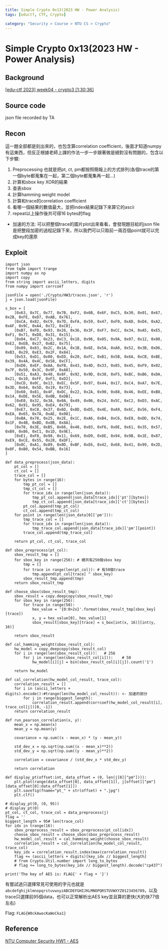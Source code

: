 ```yaml
---
title: Simple Crypto 0x13(2023 HW - Power Analysis)
tags: [eductf, CTF, Crypto]

category: "Security > Course > NTU CS > Crypto"
---
```


# Simple Crypto 0x13(2023 HW - Power Analysis)
## Background
[ [edu-ctf 2023] week04 - crypto3 [1:30:36]](https://www.youtube.com/live/Q-gaGLJpJHc?si=DZgJm62AnoPHWiZF&t=5433)
## Source code
json file recorded by TA
## Recon
這一題全部都是刻出來的，也包含算correlation coefficient，後面才知道numpy有這東西，但反正根據老師上課的作法一步一步跟著做是絕對沒有問題的，包含以下步驟:
1. Preprocessing
    也就是把pt, ct, pm都按照簡報上的方式排列(各個trace的第一個byte都蒐集在一起，第二個byte都蒐集再一起...)
2. 計算和sbox key XOR的結果
3. 查表sbox
4. 計算hamming weight model
5. 計算和trace的correlation coefficient
6. 看哪一個結果的數值最大，並把index結果記錄下來算它的ascii
7. repeat以上操作後共可得16 bytes的flag
* 加速的方法:
    可以把整個trace的圖片plot出來看看，會發現題目給的json file是把整段加密的過程記錄下來，所以我們可以只取前一兩百個point就可以完成key的還原
    
## Exploit
```python=
import json
from tqdm import trange
import numpy as np
import copy
from string import ascii_letters, digits
from numpy import corrcoef

jsonFile = open('./Crypto/HW3/traces.json', 'r')
j = json.load(jsonFile)

s_box = [
    [0x63, 0x7C, 0x77, 0x7B, 0xF2, 0x6B, 0x6F, 0xC5, 0x30, 0x01, 0x67, 0x2B, 0xFE, 0xD7, 0xAB, 0x76],
    [0xCA, 0x82, 0xC9, 0x7D, 0xFA, 0x59, 0x47, 0xF0, 0xAD, 0xD4, 0xA2, 0xAF, 0x9C, 0xA4, 0x72, 0xC0],
    [0xB7, 0xFD, 0x93, 0x26, 0x36, 0x3F, 0xF7, 0xCC, 0x34, 0xA5, 0xE5, 0xF1, 0x71, 0xD8, 0x31, 0x15],
    [0x04, 0xC7, 0x23, 0xC3, 0x18, 0x96, 0x05, 0x9A, 0x07, 0x12, 0x80, 0xE2, 0xEB, 0x27, 0xB2, 0x75],
    [0x09, 0x83, 0x2C, 0x1A, 0x1B, 0x6E, 0x5A, 0xA0, 0x52, 0x3B, 0xD6, 0xB3, 0x29, 0xE3, 0x2F, 0x84],
    [0x53, 0xD1, 0x00, 0xED, 0x20, 0xFC, 0xB1, 0x5B, 0x6A, 0xCB, 0xBE, 0x39, 0x4A, 0x4C, 0x58, 0xCF],
    [0xD0, 0xEF, 0xAA, 0xFB, 0x43, 0x4D, 0x33, 0x85, 0x45, 0xF9, 0x02, 0x7F, 0x50, 0x3C, 0x9F, 0xA8],
    [0x51, 0xA3, 0x40, 0x8F, 0x92, 0x9D, 0x38, 0xF5, 0xBC, 0xB6, 0xDA, 0x21, 0x10, 0xFF, 0xF3, 0xD2],
    [0xCD, 0x0C, 0x13, 0xEC, 0x5F, 0x97, 0x44, 0x17, 0xC4, 0xA7, 0x7E, 0x3D, 0x64, 0x5D, 0x19, 0x73],
    [0x60, 0x81, 0x4F, 0xDC, 0x22, 0x2A, 0x90, 0x88, 0x46, 0xEE, 0xB8, 0x14, 0xDE, 0x5E, 0x0B, 0xDB],
    [0xE0, 0x32, 0x3A, 0x0A, 0x49, 0x06, 0x24, 0x5C, 0xC2, 0xD3, 0xAC, 0x62, 0x91, 0x95, 0xE4, 0x79],
    [0xE7, 0xC8, 0x37, 0x6D, 0x8D, 0xD5, 0x4E, 0xA9, 0x6C, 0x56, 0xF4, 0xEA, 0x65, 0x7A, 0xAE, 0x08],
    [0xBA, 0x78, 0x25, 0x2E, 0x1C, 0xA6, 0xB4, 0xC6, 0xE8, 0xDD, 0x74, 0x1F, 0x4B, 0xBD, 0x8B, 0x8A],
    [0x70, 0x3E, 0xB5, 0x66, 0x48, 0x03, 0xF6, 0x0E, 0x61, 0x35, 0x57, 0xB9, 0x86, 0xC1, 0x1D, 0x9E],
    [0xE1, 0xF8, 0x98, 0x11, 0x69, 0xD9, 0x8E, 0x94, 0x9B, 0x1E, 0x87, 0xE9, 0xCE, 0x55, 0x28, 0xDF],
    [0x8C, 0xA1, 0x89, 0x0D, 0xBF, 0xE6, 0x42, 0x68, 0x41, 0x99, 0x2D, 0x0F, 0xB0, 0x54, 0xBB, 0x16]
]

def data_preprocess(json_data):
    pt_col = []
    ct_col = []
    trace_col = []
    for bytes in range(16):
        tmp_pt_col = []
        tmp_ct_col = []
        for trace_idx in range(len(json_data)):
            tmp_pt_col.append(json_data[trace_idx]['pt'][bytes])
            tmp_ct_col.append(json_data[trace_idx]['ct'][bytes])
        pt_col.append(tmp_pt_col)
        ct_col.append(tmp_ct_col)
    for point in range(len(json_data[0]['pm'])):
        tmp_trace_col = []
        for trace_idx in range(len(json_data)):
            tmp_trace_col.append(json_data[trace_idx]['pm'][point])
        trace_col.append(tmp_trace_col)
    
    return pt_col, ct_col, trace_col

def sbox_preprocess(pt_col):
    sbox_result_tmp = []
    for sbox_key in range(256): # 總共有256個sbox key
        tmp = []
        for trace in range(len(pt_col)): # 有50個trace
            tmp.append(pt_col[trace] ^ sbox_key)
        sbox_result_tmp.append(tmp)
    return sbox_result_tmp

def choose_sbox(sbox_result_tmp):
    sbox_result = copy.deepcopy(sbox_result_tmp)
    for sbox_key in range(256):
        for trace in range(50):
            hex_value = '{0:0>2x}'.format(sbox_result_tmp[sbox_key][trace])
            x, y = hex_value[0], hex_value[1]
            sbox_result[sbox_key][trace] = s_box[int(x, 16)][int(y, 16)]
    
    return sbox_result

def cal_hamming_weight(sbox_result_col):
    hw_model = copy.deepcopy(sbox_result_col)
    for i in range(len(sbox_result_col)):   # 256
        for j in range(len(sbox_result_col[i])):    # 50
            hw_model[i][j] = bin(sbox_result_col[i][j]).count('1')
    
    return hw_model

def cal_correlation(hw_model_col_result, trace_col):
    correlation_result = []
    for i in (ascii_letters + digits).encode():#trange(len(hw_model_col_result)): <- 加速的部分
        for j in range(biggest_length):
            correlation_result.append(corrcoef(hw_model_col_result[i], trace_col[j])[0, -1])
    return correlation_result
            
def run_pearson_correlation(x, y):
    mean_x = np.mean(x)
    mean_y = np.mean(y)
    
    covariance = np.sum((x - mean_x) * (y - mean_y))
    
    std_dev_x = np.sqrt(np.sum((x - mean_x)**2))
    std_dev_y = np.sqrt(np.sum((y - mean_y)**2))
    
    correlation = covariance / (std_dev_x * std_dev_y)
    
    return correlation

def display_pt(offset:int, data_offset = (0, len(j[0]["pm"]))):
    plt.plot(range(data_offset[0], data_offset[1]), j[offset]["pm"][data_offset[0]:data_offset[1]])
    plt.savefig(fname="pt_" + str(offset) + ".jpg")
    plt.clf()

# display_pt(0, (0, 95))
# display_pt(0)
pt_col, ct_col, trace_col = data_preprocess(j)
flag = ''
biggest_length = 95# len(trace_col)
for idx in trange(16):
    sbox_preprocess_result = sbox_preprocess(pt_col[idx])
    choose_sbox_result = choose_sbox(sbox_preprocess_result)
    hw_model_col_result = cal_hamming_weight(choose_sbox_result)
    correlation_result = cal_correlation(hw_model_col_result, trace_col)
    key_idx = correlation_result.index(max(correlation_result))
    flag += (ascii_letters + digits)[key_idx // biggest_length]
    # from Crypto.Util.number import long_to_bytes
    # flag += long_to_bytes(key_idx // biggest_length).decode("cp437")

print('The key of AES is: FLAG{' + flag + '}')
```
有嘗試過只選擇常見可使用的字元也就是`abcdefghijklmnopqrstuvwxyzABCDEFGHIJKLMNOPQRSTUVWXYZ0123456789`，以及trace只選擇前95個data，也可以正常解析出AES key並且算的更快(大約快77倍左右)

Flag: `FLAG{W0ckAwocKaWoCka1}`
## Reference
[NTU Computer Security HW1 - AES](https://hackmd.io/@asef18766/NTU-CS-2022-hw1#AES)